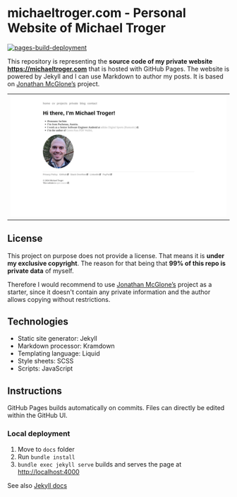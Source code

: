 # michaeltroger.com - Personal Website of Michael Troger
[![pages-build-deployment](https://github.com/michaeltroger/michaeltroger.com/actions/workflows/pages/pages-build-deployment/badge.svg)](https://github.com/michaeltroger/michaeltroger.com/actions/workflows/pages/pages-build-deployment)

This repository is representing the **source code of my private website https://michaeltroger.com** that is hosted with GitHub Pages.
The website is powered by Jekyll and I can use Markdown to author my posts. It is based on [Jonathan McGlone’s](https://github.com/hankquinlan/hankquinlan.github.io/) project.

<table>
<tr>
<td>
<img src="screenshots/desktopPage.jpeg" width="100%">
</td>
</tr>
</table>

## License
This project on purpose does not provide a license. That means it is **under my exclusive copyright**.
The reason for that being that **99% of this repo is private data** of myself.

Therefore I would recommend to use [Jonathan McGlone’s](https://github.com/hankquinlan/hankquinlan.github.io/) project as a starter, since it doesn't contain any private information and the author allows copying without restrictions.

## Technologies
* Static site generator: Jekyll
* Markdown processor: Kramdown
* Templating language: Liquid
* Style sheets: SCSS
* Scripts: JavaScript

## Instructions
GitHub Pages builds automatically on commits. Files can directly be edited within the GitHub UI.

### Local deployment
1. Move to `docs` folder
2. Run `bundle install`
3. `bundle exec jekyll serve` builds and serves the page at [http://localhost:4000](http://localhost:4000)

See also [Jekyll docs](https://jekyllrb.com/docs/usage/)
